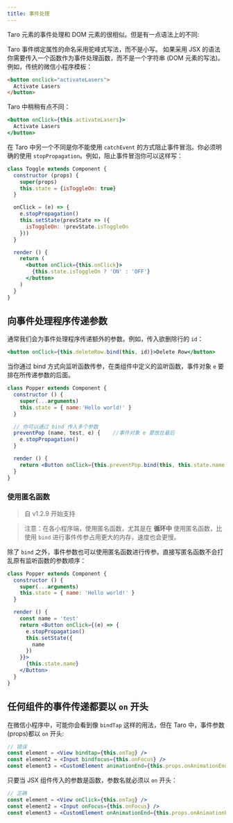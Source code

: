 ```yaml
---
title: 事件处理
---
```


Taro 元素的事件处理和 DOM 元素的很相似。但是有一点语法上的不同:

Taro 事件绑定属性的命名采用驼峰式写法，而不是小写。
如果采用 JSX 的语法你需要传入一个函数作为事件处理函数，而不是一个字符串 (DOM 元素的写法)。
例如，传统的微信小程序模板：

```html
<button onclick="activateLasers">
  Activate Lasers
</button>
```

Taro 中稍稍有点不同：

```jsx
<button onClick={this.activateLasers}>
  Activate Lasers
</button>
```

在 Taro 中另一个不同是你不能使用 `catchEvent` 的方式阻止事件冒泡。你必须明确的使用 `stopPropagation`。例如，阻止事件冒泡你可以这样写：

```jsx
class Toggle extends Component {
  constructor (props) {
    super(props)
    this.state = {isToggleOn: true}
  }

  onClick = (e) => {
    e.stopPropagation()
    this.setState(prevState => ({
      isToggleOn: !prevState.isToggleOn
    }))
  }

  render () {
    return (
      <button onClick={this.onClick}>
        {this.state.isToggleOn ? 'ON' : 'OFF'}
      </button>
    )
  }
}
```

## 向事件处理程序传递参数

通常我们会为事件处理程序传递额外的参数。例如，传入欲删除行的 `id`：

```jsx
<button onClick={this.deleteRow.bind(this, id)}>Delete Row</button>
```

当你通过 bind 方式向监听函数传参，在类组件中定义的监听函数，事件对象 `e` 要排在所传递参数的后面。

```jsx
class Popper extends Component {
  constructor () {
    super(...arguments)
    this.state = { name:'Hello world!' }
  }

  // 你可以通过 bind 传入多个参数
  preventPop (name, test, e) {    //事件对象 e 要放在最后
    e.stopPropagation()
  }

  render () {
    return <Button onClick={this.preventPop.bind(this, this.state.name, 'test')}></Button>
  }
}
```

### 使用匿名函数

> 自 v1.2.9 开始支持

> 注意：在各小程序端，使用匿名函数，尤其是在 **循环中** 使用匿名函数，比使用 `bind` 进行事件传参占用更大的内存，速度也会更慢。

除了 `bind` 之外，事件参数也可以使用匿名函数进行传参。直接写匿名函数不会打乱原有监听函数的参数顺序：

```jsx
class Popper extends Component {
  constructor () {
    super(...arguments)
    this.state = { name: 'Hello world!' }
  }

  render () {
    const name = 'test'
    return <Button onClick={(e) => {
      e.stopPropagation()
      this.setState({
        name
      })
    }}>
      {this.state.name}
    </Button>
  }
}
```

## 任何组件的事件传递都要以 `on` 开头

在微信小程序中，可能你会看到像 `bindTap` 这样的用法，但在 Taro 中，事件参数(props)都以 `on` 开头:

```jsx
// 错误
const element = <View bindtap={this.onTag} />
const element2 = <Input bindfocus={this.onFocus} />
const element3 = <CustomElement animationEnd={this.props.onAnimationEnd} />
```

只要当 JSX 组件传入的参数是函数，参数名就必须以 `on` 开头：

```jsx
// 正确
const element = <View onClick={this.onTag} />
const element2 = <Input onFocus={this.onFocus} />
const element3 = <CustomElement onAnimationEnd={this.props.onAnimationEnd} />
```
